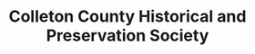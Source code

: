 ---
layout: repo
title: "Colleton County Historical and Preservation Society"
id: 2184
permalink: repos/2184/
---